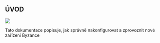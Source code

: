 ## ÚVOD 

![](/images/byzance_logo.png)

Tato dokumentace popisuje, jak správně nakonfigurovat a zprovoznit nové zařízení Byzance




